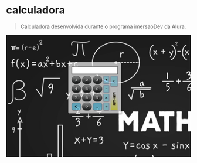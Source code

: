 # calculadora

> Calculadora desenvolvida durante o programa imersaoDev da Alura.
  
![alt template-site](calculadora.png)

